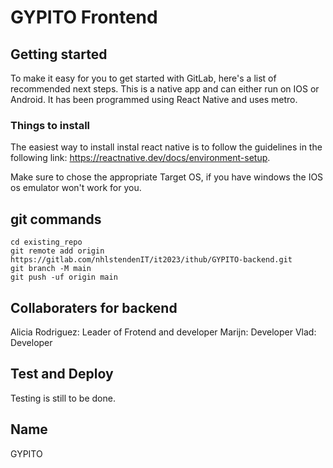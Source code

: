 # GYPITO Frontend
## Getting started

To make it easy for you to get started with GitLab, here's a list of recommended next steps.
This is a native app and can either run on IOS or Android. It has been programmed using React Native and uses metro. 


### Things to install
The easiest way to install instal react native is to follow the guidelines in the following link: 
https://reactnative.dev/docs/environment-setup.

Make sure to chose the appropriate Target OS, if you have windows the IOS os emulator won't work for you.
## git commands

```
cd existing_repo
git remote add origin https://gitlab.com/nhlstendenIT/it2023/ithub/GYPITO-backend.git
git branch -M main
git push -uf origin main
```

## Collaboraters for backend

Alicia Rodriguez: Leader of Frotend and developer
Marijn: Developer
Vlad: Developer

## Test and Deploy

Testing is still to be done. 


## Name
GYPITO
